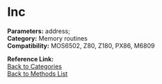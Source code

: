 # Inc

**Parameters:** address;  
**Category:** Memory routines  
**Compatibility:** MOS6502, Z80, Z180, PX86, M6809  

**Reference Link:**  
[Back to Categories](../categories/memory_routines.md)  
[Back to Methods List](../../SUMMARY.md)
